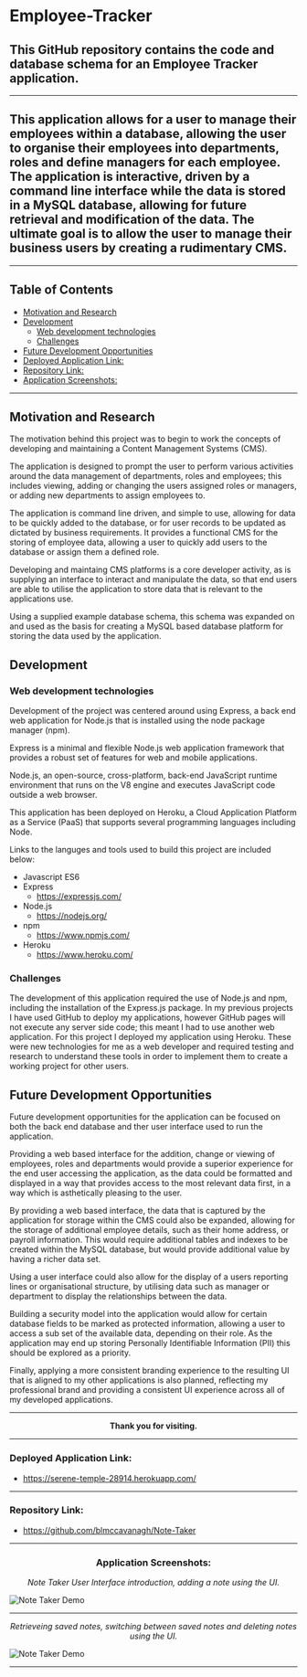 # Employee-Tracker

## This GitHub repository contains the code and database schema for an Employee Tracker application.

---

## This application allows for a user to manage their employees within a database, allowing the user to organise their employees into departments, roles and define managers for each employee. The application is interactive, driven by a command line interface while the data is stored in a MySQL database, allowing for future retrieval and modification of the data. The ultimate goal is to allow the user to manage their business users by creating a rudimentary CMS.

---

## Table of Contents

* [Motivation and Research](#motivation-and-research)
* [Development](#development)
  * [Web development technologies](#web-development-technologies)
  * [Challenges](#challenges)
* [Future Development Opportunities](#future-development-opportunities)
* [Deployed Application Link:](#deployed-application-link)
* [Repository Link:](#repository-link)
* [Application Screenshots:](#application-screenshots)

---

## Motivation and Research

The motivation behind this project was to begin to work the concepts of developing and maintaining a Content Management Systems (CMS). 

The application is designed to prompt the user to perform various activities around the data management of departments, roles and employees; this includes viewing, adding or changing the users assigned roles or managers, or adding new departments to assign employees to.

The application is command line driven, and simple to use, allowing for data to be quickly added to the database, or for user records to be updated as dictated by business requirements. It provides a functional CMS for the storing of employee data, allowing a user to quickly add users to the database or assign them a defined role.

Developing and maintaing CMS platforms is a core developer activity, as is supplying an interface to interact and manipulate the data, so that end users are able to utilise the application to store data that is relevant to the applications use.

Using a supplied example database schema, this schema was expanded on and used as the basis for creating a MySQL based database platform for storing the data used by the application.



## Development

### Web development technologies

Development of the project was centered around using Express, a back end web application for Node.js that is installed using the node package manager (npm).

Express is a minimal and flexible Node.js web application framework that provides a robust set of features for web and mobile applications.

Node.js, an open-source, cross-platform, back-end JavaScript runtime environment that runs on the V8 engine and executes JavaScript code outside a web browser.

This application has been deployed on Heroku, a Cloud Application Platform as a Service (PaaS) that supports several programming languages including Node.
 
Links to the languges and tools used to build this project are included below:

* Javascript ES6
* Express
    * https://expressjs.com/
* Node.js
    * https://nodejs.org/
* npm
    * https://www.npmjs.com/
* Heroku
    * https://www.heroku.com/

### Challenges

The development of this application required the use of Node.js and npm, including the installation of the Express.js package.
In my previous projects I have used GitHub to deploy my applications, however GitHub pages will not execute any server side code; this meant I had to use another web application. For this project I deployed my application using Heroku.
These were new technologies for me as a web developer and required testing and research to understand these tools in order to implement them to create a working project for other users.

## Future Development Opportunities

Future development opportunities for the application can be focused on both the back end database and ther user interface used to run the application.

Providing a web based interface for the addition, change or viewing of employees, roles and departments would provide a superior experience for the end user accessing the application, as the data could be formatted and displayed in a way that provides access to the most relevant data first, in a way which is asthetically pleasing to the user.

By providing a web based interface, the data that is captured by the application for storage within the CMS could also be expanded, allowing for the storage of additional employee details, such as their home address, or payroll information.  This would require additional tables and indexes to be created within the MySQL database, but would provide additional value by having a richer data set.

Using a user interface could also allow for the display of a users reporting lines or organisational structure, by utilising data such as manager or department to display the relationships between the data.

Building a security model into the application would allow for certain database fields to be marked as protected information, allowing a user to access a sub set of the available data, depending on their role.  As the application may end up storing Personally Identifiable Information (PII) this should be explored as a priority.

Finally, applying a more consistent branding experience to the resulting UI that is aligned to my other applications is also planned, reflecting my professional brand and providing a consistent UI experience across all of my developed applications.

---

<div align="center">

**Thank you for visiting.**

</div>

---

### Deployed Application Link:

* https://serene-temple-28914.herokuapp.com/

---

### Repository Link:

* https://github.com/blmccavanagh/Note-Taker

---

<div align="center">

### Application Screenshots:

*Note Taker User Interface introduction, adding a note using the UI.* 

</div>

![Note Taker Demo](./assets/images/README/note-taker-1.gif)

---

<div align="center">

*Retrieveing saved notes, switching between saved notes and deleting notes using the UI.*

</div>

![Note Taker Demo](./assets/images/README/note-taker-2.gif)

---